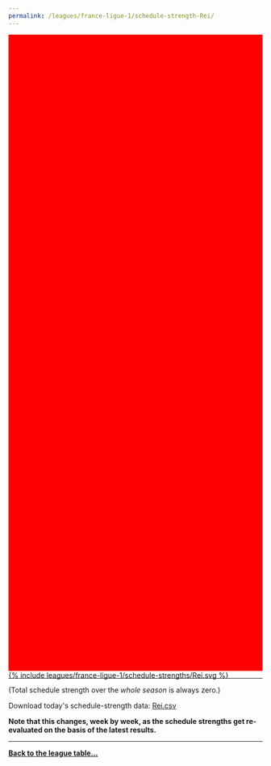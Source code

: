 ```yaml
---
permalink: /leagues/france-ligue-1/schedule-strength-Rei/
---
```


<style>
.svg-wrap {
    background-color:red;
    height:0;
    padding-top:250%; /* 350px/550px */
    position: relative;
}

svg {
    background-color: white;
    height: 100%;
    display:block;
    width: 100%;
    position: absolute;
    top:0;
    left:0;
}
</style>


<div class="svg-wrap">
{% include leagues/france-ligue-1/schedule-strengths/Rei.svg %}
</div>

-----

(Total schedule strength over the *whole season* is always zero.)


Download today's schedule-strength data: [Rei.csv](/assets/leagues/france-ligue-1/2021/schedule-strengths/Rei.csv)

**Note that this changes, week by week, as the schedule strengths get re-evaluated on the
basis of the latest results.**

-----

[**Back to the league table...**](/leagues/france-ligue-1)


